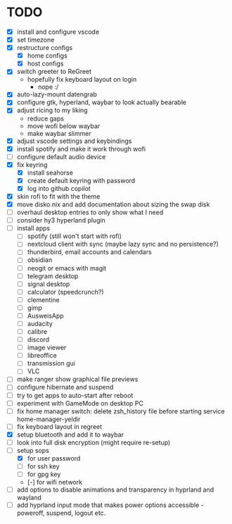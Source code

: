# TODO

- [x] install and configure vscode
- [x] set timezone
- [x] restructure configs
  - [x] home configs
  - [x] host configs
- [x] switch greeter to ReGreet
  - hopefully fix keyboard layout on login
    - nope :/
- [x] auto-lazy-mount datengrab
- [x] configure gtk, hyperland, waybar to look actually bearable
- [x] adjust ricing to my liking
  - reduce gaps
  - move wofi below waybar
  - make waybar slimmer
- [x] adjust vscode settings and keybindings
- [x] install spotify and make it work through wofi
- [ ] configure default audio device
- [x] fix keyring
    - [x] install seahorse
    - [x] create default keyring with password
    - [x] log into github copilot
- [x] skin rofi to fit with the theme
- [x] move disko.nix and add documentation about sizing the swap disk
- [ ] overhaul desktop entries to only show what I need
- [ ] consider hy3 hyperland plugin
- [ ] install apps
  - [ ] spotify (still won't start with rofi)
  - [ ] nextcloud client with sync (maybe lazy sync and no persistence?)
  - [ ] thunderbird, email accounts and calendars
  - [ ] obsidian
  - [ ] neogit or emacs with magit
  - [ ] telegram desktop
  - [ ] signal desktop
  - [ ] calculator (speedcrunch?)
  - [ ] clementine
  - [ ] gimp
  - [ ] AusweisApp
  - [ ] audacity
  - [ ] calibre
  - [ ] discord
  - [ ] image viewer
  - [ ] libreoffice
  - [ ] transmission gui
  - [ ] VLC
- [ ] make ranger show graphical file previews
- [ ] configure hibernate and suspend
- [ ] try to get apps to auto-start after reboot
- [ ] experiment with GameMode on desktop PC
- [ ] fix home manager switch: delete zsh_history file before starting service home-manager-yeldir
- [ ] fix keyboard layout in regreet
- [x] setup bluetooth and add it to waybar
- [ ] look into full disk encryption (might require re-setup)
- [ ] setup sops
  - [x] for user password
  - [ ] for ssh key
  - [ ] for gpg key
  - [-] for wifi network
- [ ] add options to disable animations and transparency in hyprland and wayland
- [ ] add hyprland input mode that makes power options accessible - poweroff, suspend, logout etc.
